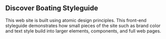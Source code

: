 ## Discover Boating Styleguide

This web site is built using atomic design principles. This front-end styleguide demonstrates how small pieces of the site such as brand color and text style build into larger elements, components, and full web pages.